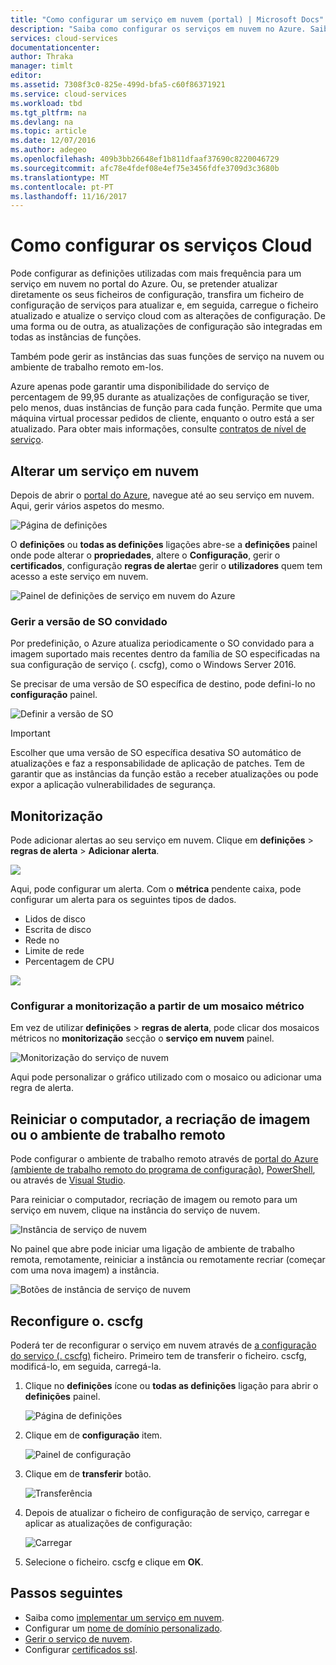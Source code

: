 ```yaml
---
title: "Como configurar um serviço em nuvem (portal) | Microsoft Docs"
description: "Saiba como configurar os serviços em nuvem no Azure. Saiba como atualizar a configuração do serviço de nuvem e configurar o acesso remoto para instâncias de função. Estes exemplos utilizam o portal do Azure."
services: cloud-services
documentationcenter: 
author: Thraka
manager: timlt
editor: 
ms.assetid: 7308f3c0-825e-499d-bfa5-c60f86371921
ms.service: cloud-services
ms.workload: tbd
ms.tgt_pltfrm: na
ms.devlang: na
ms.topic: article
ms.date: 12/07/2016
ms.author: adegeo
ms.openlocfilehash: 409b3bb26648ef1b811dfaaf37690c8220046729
ms.sourcegitcommit: afc78e4fdef08e4ef75e3456fdfe3709d3c3680b
ms.translationtype: MT
ms.contentlocale: pt-PT
ms.lasthandoff: 11/16/2017
---
```

# <a name="how-to-configure-cloud-services"></a>Como configurar os serviços Cloud
Pode configurar as definições utilizadas com mais frequência para um serviço em nuvem no portal do Azure. Ou, se pretender atualizar diretamente os seus ficheiros de configuração, transfira um ficheiro de configuração de serviços para atualizar e, em seguida, carregue o ficheiro atualizado e atualize o serviço cloud com as alterações de configuração. De uma forma ou de outra, as atualizações de configuração são integradas em todas as instâncias de funções.

Também pode gerir as instâncias das suas funções de serviço na nuvem ou ambiente de trabalho remoto em-los.

Azure apenas pode garantir uma disponibilidade do serviço de percentagem de 99,95 durante as atualizações de configuração se tiver, pelo menos, duas instâncias de função para cada função. Permite que uma máquina virtual processar pedidos de cliente, enquanto o outro está a ser atualizado. Para obter mais informações, consulte [contratos de nível de serviço](https://azure.microsoft.com/support/legal/sla/).

## <a name="change-a-cloud-service"></a>Alterar um serviço em nuvem
Depois de abrir o [portal do Azure](https://portal.azure.com/), navegue até ao seu serviço em nuvem. Aqui, gerir vários aspetos do mesmo.

![Página de definições](./media/cloud-services-how-to-configure-portal/cloud-service.png)

O **definições** ou **todas as definições** ligações abre-se a **definições** painel onde pode alterar o **propriedades**, altere o  **Configuração**, gerir o **certificados**, configuração **regras de alerta**e gerir o **utilizadores** quem tem acesso a este serviço em nuvem.

![Painel de definições de serviço em nuvem do Azure](./media/cloud-services-how-to-configure-portal/cs-settings-blade.png)

### <a name="manage-guest-os-version"></a>Gerir a versão de SO convidado

Por predefinição, o Azure atualiza periodicamente o SO convidado para a imagem suportado mais recentes dentro da família de SO especificadas na sua configuração de serviço (. cscfg), como o Windows Server 2016.

Se precisar de uma versão de SO específica de destino, pode defini-lo no **configuração** painel.

![Definir a versão de SO](./media/cloud-services-how-to-configure-portal/cs-settings-config-guestosversion.png)


>[!IMPORTANT]
> Escolher que uma versão de SO específica desativa SO automático de atualizações e faz a responsabilidade de aplicação de patches. Tem de garantir que as instâncias da função estão a receber atualizações ou pode expor a aplicação vulnerabilidades de segurança.

## <a name="monitoring"></a>Monitorização
Pode adicionar alertas ao seu serviço em nuvem. Clique em **definições** > **regras de alerta** > **Adicionar alerta**.

![](./media/cloud-services-how-to-configure-portal/cs-alerts.png)

Aqui, pode configurar um alerta. Com o **métrica** pendente caixa, pode configurar um alerta para os seguintes tipos de dados.

* Lidos de disco
* Escrita de disco
* Rede no
* Limite de rede
* Percentagem de CPU

![](./media/cloud-services-how-to-configure-portal/cs-alert-item.png)

### <a name="configure-monitoring-from-a-metric-tile"></a>Configurar a monitorização a partir de um mosaico métrico
Em vez de utilizar **definições** > **regras de alerta**, pode clicar dos mosaicos métricos no **monitorização** secção o **serviço em nuvem**  painel.

![Monitorização do serviço de nuvem](./media/cloud-services-how-to-configure-portal/cs-monitoring.png)

Aqui pode personalizar o gráfico utilizado com o mosaico ou adicionar uma regra de alerta.

## <a name="reboot-reimage-or-remote-desktop"></a>Reiniciar o computador, a recriação de imagem ou o ambiente de trabalho remoto
Pode configurar o ambiente de trabalho remoto através de [portal do Azure (ambiente de trabalho remoto do programa de configuração)](cloud-services-role-enable-remote-desktop-new-portal.md), [PowerShell](cloud-services-role-enable-remote-desktop-powershell.md), ou através de [Visual Studio](../vs-azure-tools-remote-desktop-roles.md).

Para reiniciar o computador, recriação de imagem ou remoto para um serviço em nuvem, clique na instância do serviço de nuvem.

![Instância de serviço de nuvem](./media/cloud-services-how-to-configure-portal/cs-instance.png)

No painel que abre pode iniciar uma ligação de ambiente de trabalho remota, remotamente, reiniciar a instância ou remotamente recriar (começar com uma nova imagem) a instância.

![Botões de instância de serviço de nuvem](./media/cloud-services-how-to-configure-portal/cs-instance-buttons.png)

## <a name="reconfigure-your-cscfg"></a>Reconfigure o. cscfg
Poderá ter de reconfigurar o serviço em nuvem através de [a configuração do serviço (. cscfg)](cloud-services-model-and-package.md#cscfg) ficheiro. Primeiro tem de transferir o ficheiro. cscfg, modificá-lo, em seguida, carregá-la.

1. Clique no **definições** ícone ou **todas as definições** ligação para abrir o **definições** painel.

    ![Página de definições](./media/cloud-services-how-to-configure-portal/cloud-service.png)
2. Clique em de **configuração** item.

    ![Painel de configuração](./media/cloud-services-how-to-configure-portal/cs-settings-config.png)
3. Clique em de **transferir** botão.

    ![Transferência](./media/cloud-services-how-to-configure-portal/cs-settings-config-panel-download.png)
4. Depois de atualizar o ficheiro de configuração de serviço, carregar e aplicar as atualizações de configuração:

    ![Carregar](./media/cloud-services-how-to-configure-portal/cs-settings-config-panel-upload.png)
5. Selecione o ficheiro. cscfg e clique em **OK**.

## <a name="next-steps"></a>Passos seguintes
* Saiba como [implementar um serviço em nuvem](cloud-services-how-to-create-deploy-portal.md).
* Configurar um [nome de domínio personalizado](cloud-services-custom-domain-name-portal.md).
* [Gerir o serviço de nuvem](cloud-services-how-to-manage-portal.md).
* Configurar [certificados ssl](cloud-services-configure-ssl-certificate-portal.md).
